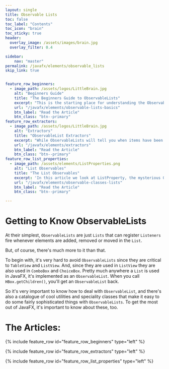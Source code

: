 ```yaml
---
layout: single
title: Observable Lists
toc: false
toc_label: "Contents"
toc_icon: "brain"
toc_sticky: true
header:
  overlay_image: /assets/images/brain.jpg
  overlay_filter: 0.4

sidebar:
    nav: "master"
permalink: /javafx/elements/observable_lists
skip_link: true


feature_row_beginners:
  - image_path: /assets/logos/LittleBrain.jpg
    alt: "Beginners Guide"
    title: "The Beginners Guide to ObservableLists"
    excerpt: "This is the starting place for understanding the ObservableLists.  In this article we cover all the basics that you need to master to be able to use ObservableLists effectively."
    url: "/javafx/elements/observable-lists-basics"
    btn_label: "Read the Article"
    btn_class: "btn--primary"    
feature_row_extractors:
  - image_path: /assets/logos/LittleBrain.jpg
    alt: "Extractors"
    title: "ObservableList Extractors"
    excerpt: "While ObservableLists will tell you when items have been added or removed, what if your List items are composed of Properties that can change?  Can you get an ObservableList to fire a Listener when one of the component fields changes?  Sure you can.  This article will show you how."
    url: "/javafx/elements/extractors"
    btn_label: "Read the Article"
    btn_class: "btn--primary"    
feature_row_list_properties:
  - image_path: /assets/elements/ListProperties.png
    alt: "List Observables"
    title: "The List Observables"
    excerpt: 'In this article we look at ListProperty, the mysterious ObjectProperty<ObservableList> that both wraps an ObservableLists and acts like an ObservableList itself.  Why would you use these?  What can you do with them?  The answers are much more interesting than you might think.  This is an advanced article, and is part of my "Complete Guide to the Observable Types"'
    url: "/javafx/elements/observable-classes-lists"
    btn_label: "Read the Article"
    btn_class: "btn--primary"    

---
```


# Getting to Know ObservableLists

At their simplest, `ObservableLists` are just `Lists` that can register `Listeners` fire whenever elements are added, removed or moved in the `List`.

But, of course, there's much more to it than that.  

To begin with, it's very hard to avoid `ObservableLists` since they are critical to `TableView` and `ListView`.  And, since they are used in `ListView` they are also used in `ComboBox` and `ChoiceBox`.  Pretty much anywhere a `List` is used in JavaFX, it's implemented as an `ObservableList`.  When you call `HBox.getChildren()`, you'll get an `ObservableList` back.

So it's very important to know how to deal with `ObservableList`, and there's also a catalogue of cool utilities and speciality classes that make it easy to do some fairly sophisticated things with `ObservableLists`.  To get the most out of JavaFX, it's important to know about these, too.

# The Articles:

{% include feature_row id="feature_row_beginners" type="left" %}

{% include feature_row id="feature_row_extractors" type="left" %}

{% include feature_row id="feature_row_list_properties" type="left" %}
